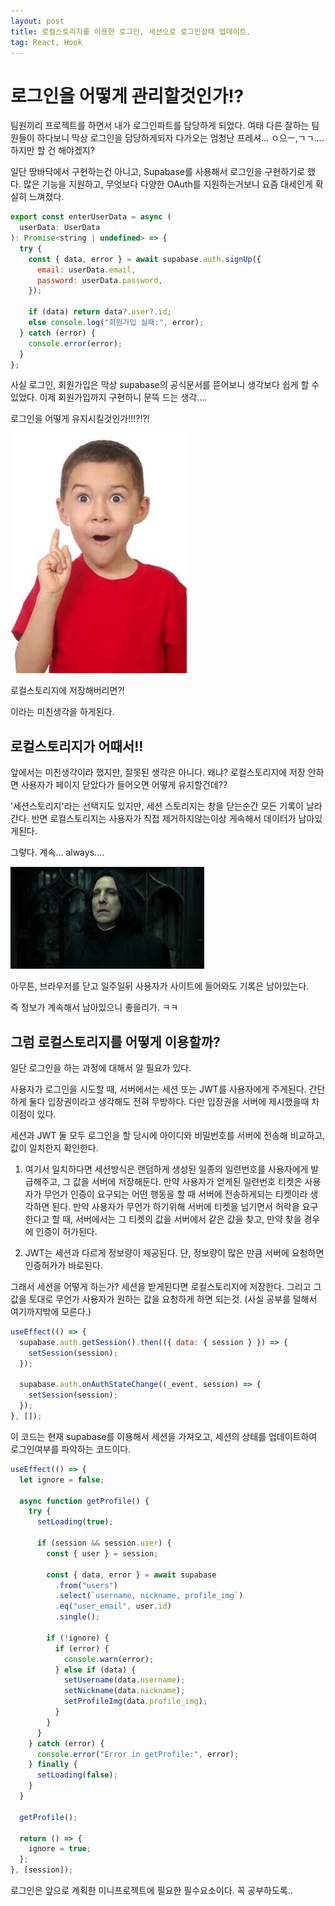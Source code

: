 ```yaml
---
layout: post
title: 로컬스토리지를 이용한 로그인, 세션으로 로그인상태 업데이트.
tag: React, Hook
---
```


# 로그인을 어떻게 관리할것인가!?

팀원끼리 프로젝트를 하면서 내가 로그인파트를 담당하게 되었다. 여태 다른 잘하는 팀원들이 하다보니 막상 로그인을 담당하게되자 다가오는 엄청난 프레셔... ㅇ으ㅡ,ㄱㄱ....
하지만 할 건 해야겠지?

일단 땅바닥에서 구현하는건 아니고, Supabase를 사용해서 로그인을 구현하기로 했다. 많은 기능을 지원하고, 무엇보다 다양한 OAuth를 지원하는거보니 요즘 대세인게 확실히 느껴졌다.

```jsx
export const enterUserData = async (
  userData: UserData
): Promise<string | undefined> => {
  try {
    const { data, error } = await supabase.auth.signUp({
      email: userData.email,
      password: userData.password,
    });

    if (data) return data?.user?.id;
    else console.log("회원가입 실패:", error);
  } catch (error) {
    console.error(error);
  }
};
```

사실 로그인, 회원가입은 막상 supabase의 공식문서를 뜯어보니 생각보다 쉽게 할 수 있었다.
이제 회원가입까지 구현하니 문뜩 드는 생각....

로그인을 어떻게 유지시킬것인가!!!?!?!

<img src='./../../assets/img/programming/fingerBoy.webp' alt='jest사용시 에러메시지'>

로컬스토리지에 저장해버리면?!

이라는 미친생각을 하게된다.

## 로컬스토리지가 어때서!!

앞에서는 미친생각이라 했지만, 잘못된 생각은 아니다. 왜냐?
로컬스토리지에 저장 안하면 사용자가 페이지 닫았다가 들어오면 어떻게 유지할건데??

'세션스토리지'라는 선택지도 있지만, 세션 스토리지는 창을 닫는순간 모든 기록이 날라간다. 반면 로컬스토리지는 사용자가 직접 제거하지않는이상 게속해서 데이터가 남아있게된다.

그렇다.
계속... always....

<img src='./../../assets/img/programming/always.jpeg' alt='jest사용시 에러메시지'>

아무튼, 브라우저를 닫고 일주일뒤 사용자가 사이트에 들어와도 기록은 남아있는다.

즉 정보가 계속해서 남아있으니 좋을리가. ㅋㅋ

## 그럼 로컬스토리지를 어떻게 이용할까?

일단 로그인을 하는 과정에 대해서 알 필요가 있다.

사용자가 로그인을 시도할 때, 서버에서는 세션 또는 JWT를 사용자에게 주게된다.
간단하게 둘다 입장권이라고 생각해도 전혀 무방하다. 다만 입장권을 서버에 제시했을때 차이점이 있다.

세션과 JWT 둘 모두 로그인을 할 당시에 아이디와 비밀번호를 서버에 전송해 비교하고, 값이 일치한지 확인한다.

1. 여기서 일치하다면 세션방식은 랜덤하게 생성된 일종의 일련번호를 사용자에게 발급해주고, 그 값을 서버에 저장해둔다. 만약 사용자가 얻게된 일련번호 티켓은 사용자가 무언가 인증이 요구되는 어떤 행동을 할 때 서버에 전송하게되는 티켓이라 생각하면 된다.
   만약 사용자가 무언가 하기위해 서버에 티켓을 넘기면서 허락을 요구한다고 할 때, 서버에서는 그 티켓의 값을 서버에서 같은 값을 찾고, 만약 찾을 경우에 인증이 허가된다.

2. JWT는 세션과 다르게 정보량이 제공된다. 단, 정보량이 많은 만큼 서버에 요청하면 인증허가가 바로된다.

그래서 세션을 어떻게 하는가?
세션을 받게된다면 로컬스토리지에 저장한다.
그리고 그 값을 토대로 무언가 사용자가 원하는 값을 요청하게 하면 되는것.
(사실 공부를 덜해서 여기까지밖에 모른다.)

```jsx
useEffect(() => {
  supabase.auth.getSession().then(({ data: { session } }) => {
    setSession(session);
  });

  supabase.auth.onAuthStateChange((_event, session) => {
    setSession(session);
  });
}, []);
```

이 코드는 현재 supabase를 이용해서 세션을 가져오고, 세션의 상태를 업데이트하여 로그인여부를 파악하는 코드이다.

```jsx
useEffect(() => {
  let ignore = false;

  async function getProfile() {
    try {
      setLoading(true);

      if (session && session.user) {
        const { user } = session;

        const { data, error } = await supabase
          .from("users")
          .select(`username, nickname, profile_img`)
          .eq("user_email", user.id)
          .single();

        if (!ignore) {
          if (error) {
            console.warn(error);
          } else if (data) {
            setUsername(data.username);
            setNickname(data.nickname);
            setProfileImg(data.profile_img);
          }
        }
      }
    } catch (error) {
      console.error("Error in getProfile:", error);
    } finally {
      setLoading(false);
    }
  }

  getProfile();

  return () => {
    ignore = true;
  };
}, [session]);
```

로그인은 앞으로 계획한 미니프로젝트에 필요한 필수요소이다. 꼭 공부하도록..
